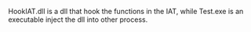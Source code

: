 HookIAT.dll is a dll that hook the functions in the IAT, while Test.exe is an executable inject the dll into other process.